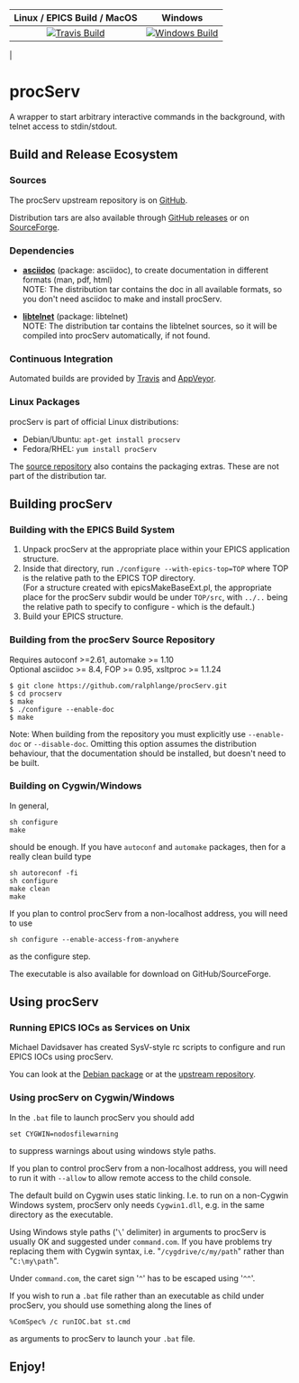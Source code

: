 | Linux / EPICS Build / MacOS | Windows |
| :---: | :---: |
|[![Travis Build](https://travis-ci.org/ralphlange/procServ.svg?branch=master)](https://travis-ci.org/ralphlange/procServ)|[![Windows Build](https://ci.appveyor.com/api/projects/status/h59hhep87tqn204u?svg=true)](https://ci.appveyor.com/project/ralphlange/procserv)
|

# procServ

A wrapper to start arbitrary interactive commands in the background,
with telnet access to stdin/stdout.

## Build and Release Ecosystem

### Sources

The procServ upstream repository is on 
[GitHub](https://github.com/ralphlange/procServ).

Distribution tars are also available through
[GitHub releases](https://github.com/ralphlange/procServ/releases) or on
[SourceForge](http://sourceforge.net/projects/procserv/).

### Dependencies

- [**asciidoc**](http://www.methods.co.nz/asciidoc/)
  (package: asciidoc), to create documentation in different formats 
  (man, pdf, html)
  <br>
  NOTE: The distribution tar contains the doc in all available formats,
  so you don't need asciidoc to make and install procServ.

- [**libtelnet**](https://github.com/seanmiddleditch/libtelnet)
  (package: libtelnet)
  <br>
  NOTE: The distribution tar contains the libtelnet sources, so it
  will be compiled into procServ automatically, if not found.

### Continuous Integration

Automated builds are provided by
[Travis](https://travis-ci.org/ralphlange/procServ) and
[AppVeyor](https://ci.appveyor.com/project/ralphlange/procserv).

### Linux Packages

procServ is part of official Linux distributions:

- Debian/Ubuntu: `apt-get install procserv`
- Fedora/RHEL:   `yum install procServ`

The [source repository](https://github.com/ralphlange/procServ) also contains 
the packaging extras. These are not part of the distribution tar.

## Building procServ

### Building with the EPICS Build System

1. Unpack procServ at the appropriate place within your EPICS application
   structure.
2. Inside that directory, run `./configure --with-epics-top=TOP`
   where TOP is the relative path to the EPICS TOP directory.
   <br>
   (For a structure created with epicsMakeBaseExt.pl, the appropriate 
   place for the procServ subdir would be under `TOP/src`, 
   with `../..` being the relative path to specify to configure - 
   which is the default.)
3. Build your EPICS structure.

### Building from the procServ Source Repository

Requires autoconf >=2.61, automake >= 1.10
<br>
Optional asciidoc >= 8.4, FOP >= 0.95, xsltproc >= 1.1.24

    $ git clone https://github.com/ralphlange/procServ.git
    $ cd procserv
    $ make
    $ ./configure --enable-doc
    $ make

Note: When building from the repository you must explicitly
use `--enable-doc` or `--disable-doc`.  Omitting this
option assumes the distribution behaviour, that
the documentation should be installed, but doesn't
need to be built.

### Building on Cygwin/Windows

In general,

    sh configure
    make

should be enough. If you have `autoconf` and `automake` packages,
then for a really clean build type

    sh autoreconf -fi
    sh configure
    make clean
    make

If you plan to control procServ from a non-localhost address,
you will need to use

    sh configure --enable-access-from-anywhere

as the configure step.

The executable is also available for download on GitHub/SourceForge.

## Using procServ

### Running EPICS IOCs as Services on Unix

Michael Davidsaver has created SysV-style rc scripts to configure
and run EPICS IOCs using procServ.

You can look at the [Debian package](http://epics.nsls2.bnl.gov/debian/) or 
at the [upstream repository](https://github.com/epicsdeb/sysv-rc-softioc).

### Using procServ on Cygwin/Windows

In the `.bat` file to launch procServ you should add

    set CYGWIN=nodosfilewarning
to suppress warnings about using windows style paths.

If you plan to control procServ from a non-localhost address,
you will need to run it with `--allow` to allow remote access
to the child console.

The default build on Cygwin uses static linking.
I.e. to run on a non-Cygwin Windows system, procServ only needs `Cygwin1.dll`,
e.g. in the same directory as the executable.

Using Windows style paths ('`\`' delimiter) in arguments to procServ
is usually OK and suggested under `command.com`.
If you have problems try replacing them with Cygwin syntax,
i.e. "`/cygdrive/c/my/path`" rather than "`C:\my\path`".

Under `command.com`, the caret sign '`^`' has to be escaped using '`^^`'.

If you wish to run a `.bat` file rather than an executable as child under
procServ, you should use something along the lines of

    %ComSpec% /c runIOC.bat st.cmd

as arguments to procServ to launch your `.bat` file.

## Enjoy!
